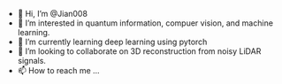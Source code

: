- 👋 Hi, I’m @Jian008
- 👀 I’m interested in quantum information, compuer vision, and machine learning.
- 🌱 I’m currently learning deep learning using pytorch
- 💞️ I’m looking to collaborate on 3D reconstruction from noisy LiDAR signals.
- 📫 How to reach me ...

<!---
Jian008/Jian008 is a ✨ special ✨ repository because its `README.md` (this file) appears on your GitHub profile.
You can click the Preview link to take a look at your changes.
--->
